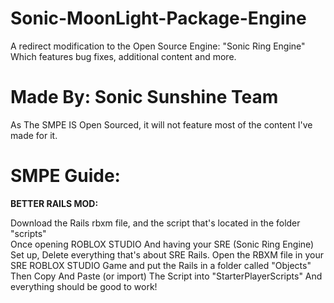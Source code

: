 # Sonic-MoonLight-Package-Engine
A redirect modification to the Open Source Engine: "Sonic Ring Engine"            
Which features bug fixes, additional content and more.

# **Made By: Sonic Sunshine Team**

As The SMPE IS Open Sourced, it will not feature most of the content I've made for it.


# SMPE Guide: 
**BETTER RAILS MOD:**

Download the Rails rbxm file, and the script that's located in the folder "scripts"  
Once opening ROBLOX STUDIO And having your SRE (Sonic Ring Engine) Set up, Delete everything that's about SRE Rails.
Open the RBXM file in your SRE ROBLOX STUDIO Game and put the Rails in a folder called "Objects" 
Then Copy And Paste (or import) The Script into "StarterPlayerScripts" 
And everything should be good to work!
